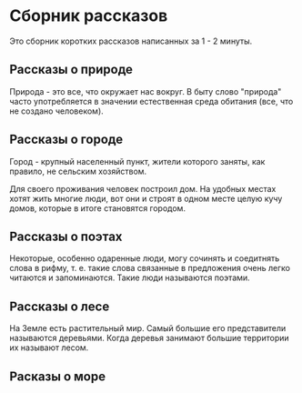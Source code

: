 # Сборник рассказов
Это сборник коротких рассказов написанных за 1 - 2 минуты.
## Рассказы о природе
Природа - это все, что окружает нас вокруг.
В быту слово "природа" часто употребляется в значении естественная среда обитания (все, что не создано человеком).
## Рассказы о городе
Город - крупный населенный пункт, жители которого заняты, как правило, не сельским хозяйством.

Для своего проживания человек построил дом. На удобных местах хотят жить многие люди, вот они и строят в одном месте целую кучу домов, которые в итоге становятся городом.
## Рассказы о поэтах
Некоторые, особенно одаренные люди, могу сочинять и соедитнять слова в рифму, т. е. такие слова связанные в предложения очень легко читаются и запоминаются. Такие люди называются поэтами.
## Рассказы о лесе
На Земле есть растительный мир. Самый большие его представители называются деревьями. Когда деревья занимают большие территории их называют лесом.
## Расказы о море